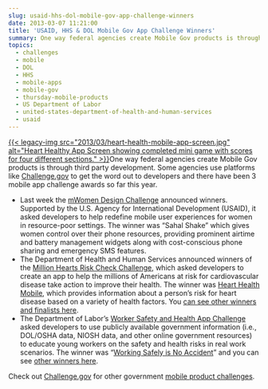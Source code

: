 ```yaml
---
slug: usaid-hhs-dol-mobile-gov-app-challenge-winners
date: 2013-03-07 11:21:00
title: 'USAID, HHS & DOL Mobile Gov App Challenge Winners'
summary: One way federal agencies create Mobile Gov products is through third party development. Some agencies use platforms like Challenge.gov to get the word out to developers and there have been 3 mobile app challenge awards so far this
topics:
  - challenges
  - mobile
  - DOL
  - HHS
  - mobile-apps
  - mobile-gov
  - thursday-mobile-products
  - US Department of Labor
  - united-states-department-of-health-and-human-services
  - usaid
---
```


[{{< legacy-img src="2013/03/heart-health-mobile-app-screen.jpg" alt="Heart Healthy App Screen showing completed mini game with scores for four different sections." >}}](https://s3.amazonaws.com/digitalgov/_legacy-img/2013/03/heart-health-mobile-app-screen.jpg)One way federal agencies create Mobile Gov products is through third party development. Some agencies use platforms like [Challenge.gov](http://challenge.gov/) to get the word out to developers and there have been 3 mobile app challenge awards so far this year.

  * Last week the [mWomen Design Challenge](http://www.usaid.gov/news-information/press-releases/usaid-and-partners-announce-winners-gsma-mwomen-design-challenge) announced winners. Supported by the U.S. Agency for International Development (USAID), it asked developers to help redefine mobile user experiences for women in resource-poor settings. The winner was &#8220;Sahal Shake&#8221; which gives women control over their phone resources, providing prominent airtime and battery management widgets along with cost-conscious phone sharing and emergency SMS features.
  * The Department of Health and Human Services announced winners of the [Million Hearts Risk Check Challenge](http://challenge.gov/ONC/398-the-million-hearts-risk-check-challenge), which asked developers to create an app to help the millions of Americans at risk for cardiovascular disease take action to improve their health. The winner was [Heart Health Mobile](http://www.hhs.gov/news/press/2013pres/02/20130214a.html), which provides information about a person&#8217;s risk for heart disease based on a variety of health factors. You [can see other winners and finalists here](http://challenge.gov/ONC/398-the-million-hearts-risk-check-challenge).
  * The Department of Labor&#8217;s [Worker Safety and Health App Challenge](http://workersafetyhealth.challenge.gov/) asked developers to use publicly available government information (i.e., DOL/OSHA data, NIOSH data, and other online government resources) to educate young workers on the safety and health risks in real work scenarios. The winner was &#8220;[Working Safely is No Accident](http://workersafetyhealth.challenge.gov/submissions/9788-working-safely-is-no-accident)&#8221; and you can see [other winners here](http://workersafetyhealth.challenge.gov/).

Check out [Challenge.gov](http://challenge.gov/) for other government [mobile product challenges](http://challenge.gov/search?utf8=%E2%9C%93&terms=mobile).